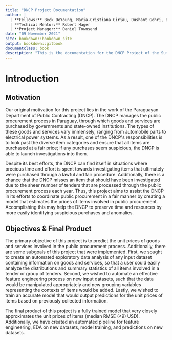 ```yaml
--- 
title: "DNCP Project Documentation"
author: |
  | **Fellows:** Beck DeYoung, Maria-Cristiana Girjau, Dushant Gohri, Ethan Lee
  | **Techical Mentor:** Robert Hager
  | **Project Manager:** Daniel Townsend
date: "09 November 2021"
site: bookdown::bookdown_site
output: bookdown::gitbook
documentclass: book
description: "This is the documentation for the DNCP Project of the Summer 2021 DSSGx Fellowship at the University of Warwick and LMU."
---
```


# Introduction

## Motivation

Our original motivation for this project lies in the work of the Paraguayan Department of Public Contracting (DNCP). The DNCP manages the public procurement process in Paraguay, through which goods and services are purchased by governments and state-owned institutions. The types of these goods and services vary immensely, ranging from automobile parts to electrical power systems. As a result, one of the DNCP's responsibilities is to look past the diverse item categories and ensure that all items are purchased at a fair price; if any purchases seem suspicious, the DNCP is able to launch investigations into them.

Despite its best efforts, the DNCP can find itself in situations where precious time and effort is spent towards investigating items that ultimately were purchased through a lawful and fair procedure. Additionally, there is a chance that the DNCP misses an item that should have been investigated due to the sheer number of tenders that are processed through the public procurement process each year. Thus, this project aims to assist the DNCP in its efforts to coordinate public procurement in a fair manner by creating a model that estimates the prices of items involved in public procurement. Accomplishing this may help the DNCP to preserve time and resources by more easily identifying suspicious purchases and anomalies.

## Objectives \& Final Product

The primary objective of this project is to predict the unit prices of goods and services involved in the public procurement process. Additionally, there are some subgoals of this project that were implemented. First, we sought to create an automated exploratory data analysis of any input dataset containing information on goods and services, so that a user could easily analyze the distributions and summary statistics of all items involved in a tender or group of tenders. Second, we wished to automate an effective feature engineering process on new input datasets, such that the data would be manipulated appropriately and new grouping variables representing the contexts of items would be added. Lastly, we wished to train an accurate model that would output predictions for the unit prices of items based on previously collected information.

The final product of this project is a fully trained model that very closely approximates the unit prices of items (median RMSE \(<9\) USD). Additionally, we have created an automated pipeline for feature engineering, EDA on new datasets, model training, and predictions on new datasets.
